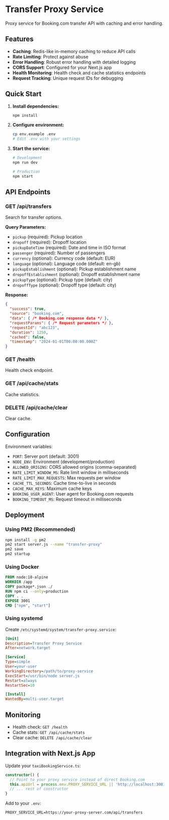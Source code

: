 # Transfer Proxy Service

Proxy service for Booking.com transfer API with caching and error handling.

## Features

- **Caching**: Redis-like in-memory caching to reduce API calls
- **Rate Limiting**: Protect against abuse
- **Error Handling**: Robust error handling with detailed logging
- **CORS Support**: Configured for your Next.js app
- **Health Monitoring**: Health check and cache statistics endpoints
- **Request Tracking**: Unique request IDs for debugging

## Quick Start

1. **Install dependencies:**
   ```bash
   npm install
   ```

2. **Configure environment:**
   ```bash
   cp env.example .env
   # Edit .env with your settings
   ```

3. **Start the service:**
   ```bash
   # Development
   npm run dev
   
   # Production
   npm start
   ```

## API Endpoints

### GET /api/transfers
Search for transfer options.

**Query Parameters:**
- `pickup` (required): Pickup location
- `dropoff` (required): Dropoff location  
- `pickupDateTime` (required): Date and time in ISO format
- `passenger` (required): Number of passengers
- `currency` (optional): Currency code (default: EUR)
- `language` (optional): Language code (default: en-gb)
- `pickupEstablishment` (optional): Pickup establishment name
- `dropoffEstablishment` (optional): Dropoff establishment name
- `pickupType` (optional): Pickup type (default: city)
- `dropoffType` (optional): Dropoff type (default: city)

**Response:**
```json
{
  "success": true,
  "source": "booking.com",
  "data": { /* Booking.com response data */ },
  "requestParams": { /* Request parameters */ },
  "requestId": "abc123",
  "duration": 1250,
  "cached": false,
  "timestamp": "2024-01-01T00:00:00.000Z"
}
```

### GET /health
Health check endpoint.

### GET /api/cache/stats
Cache statistics.

### DELETE /api/cache/clear
Clear cache.

## Configuration

Environment variables:

- `PORT`: Server port (default: 3001)
- `NODE_ENV`: Environment (development/production)
- `ALLOWED_ORIGINS`: CORS allowed origins (comma-separated)
- `RATE_LIMIT_WINDOW_MS`: Rate limit window in milliseconds
- `RATE_LIMIT_MAX_REQUESTS`: Max requests per window
- `CACHE_TTL_SECONDS`: Cache time-to-live in seconds
- `CACHE_MAX_KEYS`: Maximum cache keys
- `BOOKING_USER_AGENT`: User agent for Booking.com requests
- `BOOKING_TIMEOUT_MS`: Request timeout in milliseconds

## Deployment

### Using PM2 (Recommended)
```bash
npm install -g pm2
pm2 start server.js --name "transfer-proxy"
pm2 save
pm2 startup
```

### Using Docker
```dockerfile
FROM node:18-alpine
WORKDIR /app
COPY package*.json ./
RUN npm ci --only=production
COPY . .
EXPOSE 3001
CMD ["npm", "start"]
```

### Using systemd
Create `/etc/systemd/system/transfer-proxy.service`:
```ini
[Unit]
Description=Transfer Proxy Service
After=network.target

[Service]
Type=simple
User=your-user
WorkingDirectory=/path/to/proxy-service
ExecStart=/usr/bin/node server.js
Restart=always
RestartSec=10

[Install]
WantedBy=multi-user.target
```

## Monitoring

- Health check: `GET /health`
- Cache stats: `GET /api/cache/stats`
- Clear cache: `DELETE /api/cache/clear`

## Integration with Next.js App

Update your `taxiBookingService.ts`:

```typescript
constructor() {
  // Point to your proxy service instead of direct Booking.com
  this.apiUrl = process.env.PROXY_SERVICE_URL || 'http://localhost:3001/api/transfers';
  // ... rest of constructor
}
```

Add to your `.env`:
```
PROXY_SERVICE_URL=https://your-proxy-server.com/api/transfers
```

